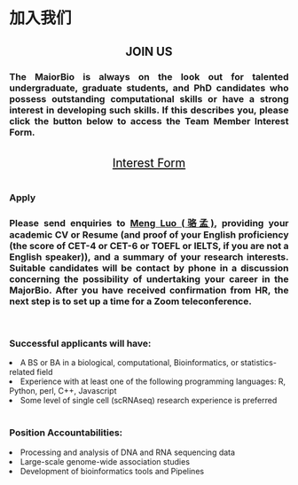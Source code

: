 # 加入我们 

<link href="https://maxcdn.bootstrapcdn.com/font-awesome/4.7.0/css/font-awesome.min.css" rel="stylesheet" integrity="sha384-wvfXpqpZZVQGK6TAh5PVlGOfQNHSoD2xbE+QkPxCAFlNEevoEH3Sl0sibVcOQVnN" crossorigin="anonymous">
<link rel="stylesheet" href="https://cdnjs.cloudflare.com/ajax/libs/animate.css/3.5.2/animate.css" -->
<!--link rel="stylesheet" href="https://czheluo.github.io/assets/css/styles.css"-->
<link rel="stylesheet" href="styles.css">

<h2 align="center"> JOIN US </h2>

<h3 style="text-align: justify;"> The MaiorBio is always on the look out for talented undergraduate, graduate students, 
  and PhD candidates who possess outstanding computational skills or have a strong interest in developing such skills. 
  If this describes you, please click the button below to access the Team Member Interest Form.</h3>
<br>
<div class="row"  align="center">
<a style="width:30%;font-size: 150%;color:black;" href="../contact"  target="_blank" class="button" align="center">Interest Form</a>
</div>

<!--h3> A student is about learning new skills and learning how to do research. 
We recognise that students will come to us from different backgrounds in order to learn 
these new skills. Projects are fundamentally quantitative and computer-based, 
so evidence of quantitative aptitude is essential. We will consider students 
from a wide range of backgrounds including, but not limited to: quantitative genetics, 
maths, (bio)statistics, epidemiology, computer science, bioinformatics, molecular biology, 
psychology, and physics.</h3-->
<br>
<div class="designation"  style="text-align:left;"><h3>Apply</h3></div>
<h3 style="text-align: justify;" >Please send enquiries to <a href="mailto:meng.luo@majorbio.com">Meng Luo (骆孟)</a>, 
providing your academic CV or Resume (and proof of your English proficiency 
(the score of CET-4 or CET-6 or TOEFL or IELTS, if you are not a English speaker)), 
and a summary of your research interests. Suitable candidates will be contact by phone 
in a discussion concerning the possibility of undertaking your career in the MajorBio.
 After you have received confirmation from HR, the next step is to set up a time for a 
 Zoom teleconference. </h3>
<br>
<div class="designation"  style="text-align:left;"><h3>Successful applicants will have: </h3></div>
<li>A BS or BA in a biological, computational, Bioinformatics, or statistics-related field</li>
<li>Experience with at least one of the following programming languages: R, Python, perl, C++, Javascript</li>
<li>Some level of single cell (scRNAseq) research experience is preferred</li>

<br>
<div class="designation"  style="text-align:left;"><h3>Position Accountabilities: </h3></div>
<li>Processing and analysis of DNA and RNA sequencing data</li>
<li>Large-scale genome-wide association studies</li>
<li>Development of bioinformatics tools and Pipelines </li>

